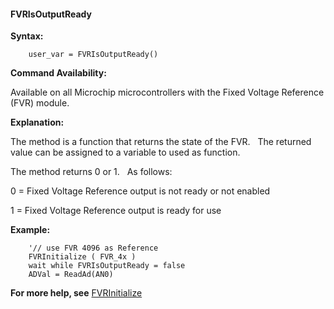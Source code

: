 <div class="section">

<div class="titlepage">

<div>

<div>

#### <span id="_fvrisoutputready"></span>FVRIsOutputReady

</div>

</div>

</div>

<span class="strong">**Syntax:**</span>

``` screen
    user_var = FVRIsOutputReady()
```

<span class="strong">**Command Availability:**</span>

Available on all Microchip microcontrollers with the Fixed Voltage
Reference (FVR) module.

<span class="strong">**Explanation:**</span>

The method is a function that returns the state of the FVR.   The
returned value can be assigned to a variable to used as function.

The method returns 0 or 1.   As follows:

0 = Fixed Voltage Reference output is not ready or not enabled

1 = Fixed Voltage Reference output is ready for use

<span class="strong">**Example:**</span>

``` screen
    '// use FVR 4096 as Reference
    FVRInitialize ( FVR_4x )
    wait while FVRIsOutputReady = false
    ADVal = ReadAd(AN0)
```

<span class="strong">**For more help, see**</span>
<a href="_fvrinitialize.html" class="link" title="FVRInitialize">FVRInitialize</a>

</div>
